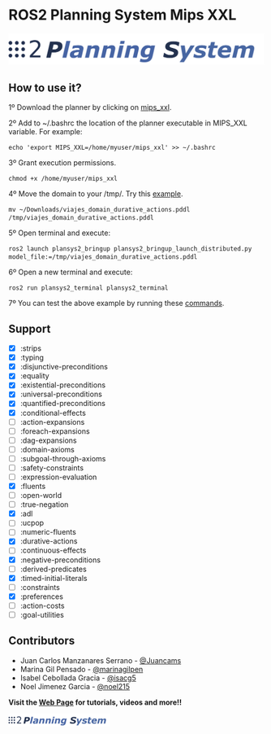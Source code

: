 # ROS2 Planning System Mips XXL

![PlanSys2 Logo](/plansys2_docs/plansys2_logo.png)

## How to use it?

1º Download the planner by clicking on [mips_xxl](https://github.com/isacg5/ros2_planning_system_mips/raw/main/mips_xxl).

2º Add to ~/.bashrc the location of the planner executable in MIPS_XXL variable. For example:

```
echo 'export MIPS_XXL=/home/myuser/mips_xxl' >> ~/.bashrc 
```

3º Grant execution permissions.

```
chmod +x /home/myuser/mips_xxl
```

4º Move the domain to your /tmp/. Try this [example](https://github.com/isacg5/ros2_planning_system_mips/raw/main/viajes_domain_durative_actions.pddl).

```
mv ~/Downloads/viajes_domain_durative_actions.pddl /tmp/viajes_domain_durative_actions.pddl
```

5º Open terminal and execute:

```
ros2 launch plansys2_bringup plansys2_bringup_launch_distributed.py model_file:=/tmp/viajes_domain_durative_actions.pddl
```

6º Open a new terminal and execute:

```
ros2 run plansys2_terminal plansys2_terminal 
```

7º You can test the above example by running these [commands](https://github.com/isacg5/ros2_planning_system_mips/raw/main/commands). 

## Support

- [x] :strips
- [x] :typing
- [x] :disjunctive-preconditions
- [x] :equality 
- [x] :existential-preconditions 
- [x] :universal-preconditions 
- [x] :quantified-preconditions 
- [x] :conditional-effects 
- [ ] :action-expansions 
- [ ] :foreach-expansions 
- [ ] :dag-expansions 
- [ ] :domain-axioms 
- [ ] :subgoal-through-axioms 
- [ ] :safety-constraints 
- [ ] :expression-evaluation 
- [x] :fluents 
- [ ] :open-world 
- [ ] :true-negation 
- [x] :adl 
- [ ] :ucpop 
- [ ] :numeric-fluents 
- [x] :durative-actions 
- [ ] :continuous-effects 
- [x] :negative-preconditions
- [ ] :derived-predicates
- [x] :timed-initial-literals
- [ ] :constraints
- [x] :preferences
- [ ] :action-costs
- [ ] :goal-utilities

## Contributors

* Juan Carlos Manzanares Serrano - [@Juancams](https://github.com/Juancams/)
* Marina Gil Pensado - [@marinagilpen](https://github.com/marinagilpen/)
* Isabel Cebollada Gracia - [@isacg5](https://github.com/isacg5/)
* Noel Jimenez Garcia - [@noel215](https://github.com/noel215/)

**Visit the [Web Page](http://intelligentroboticslab.gsyc.urjc.es/ros2_planning_system.github.io/) for tutorials, videos and more!!**


<img src="plansys2_docs/plansys2_logo.png" alt="drawing" width="200"/>

